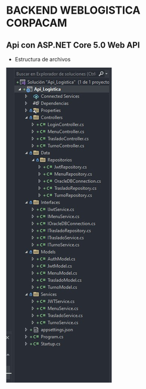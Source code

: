 # BACKEND WEBLOGISTICA CORPACAM
 ## Api con ASP.NET Core 5.0 Web API

 * Estructura de archivos

 <img src="Api_Logistica/image.jpg" alt="">